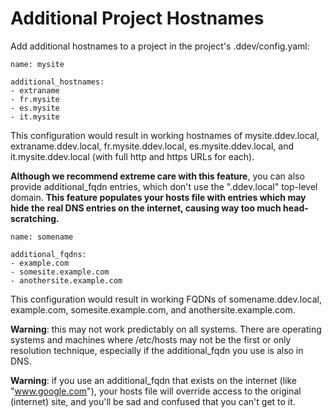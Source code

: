 <h1> Additional Project Hostnames</h1>

Add additional hostnames to a project in the project's .ddev/config.yaml:

```
name: mysite

additional_hostnames:
- extraname
- fr.mysite
- es.mysite
- it.mysite
```

This configuration would result in working hostnames of mysite.ddev.local, extraname.ddev.local, fr.mysite.ddev.local, es.mysite.ddev.local, and it.mysite.ddev.local (with full http and https URLs for each).

**Although we recommend extreme care with this feature**, you can also provide additional_fqdn entries, which don't use the ".ddev.local" top-level domain.  **This feature populates your hosts file with entries which may hide the real DNS entries on the internet, causing way too much head-scratching.**

```
name: somename

additional_fqdns:
- example.com
- somesite.example.com
- anothersite.example.com
```

This configuration would result in working FQDNs of somename.ddev.local, example.com, somesite.example.com, and anothersite.example.com.

**Warning**: this may not work predictably on all systems. There are operating systems and machines where /etc/hosts may not be the first or only resolution technique, especially if the additional_fqdn you use is also in DNS.

**Warning**: if you use an additional_fqdn that exists on the internet (like "www.google.com"), your hosts file will override access to the original (internet) site, and you'll be sad and confused that you can't get to it.